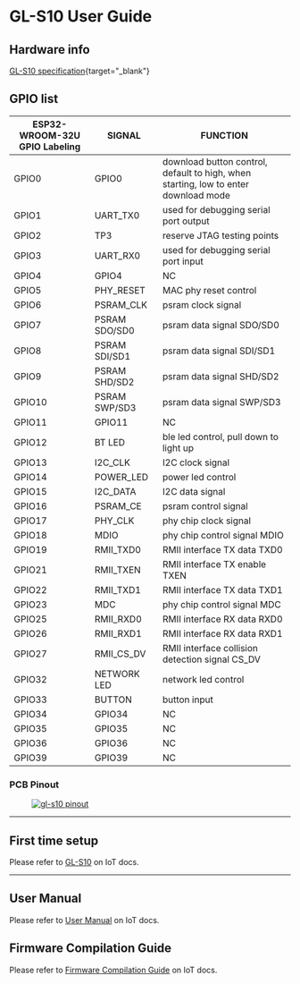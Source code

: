 # GL-S10 User Guide

## Hardware info

[GL-S10 specification](https://www.gl-inet.com/products/gl-s10/#specs){target="_blank"}

## GPIO list

| ESP32-WROOM-32U GPIO Labeling | SIGNAL        | FUNCTION                                                     |
| ----------------------------- | ------------- | ------------------------------------------------------------ |
| GPIO0                         | GPIO0         | download button control, default to high, when starting, low to enter download mode |
| GPIO1                         | UART_TX0      | used for debugging serial port output                        |
| GPIO2                         | TP3           | reserve JTAG testing points                                  |
| GPIO3                         | UART_RX0      | used for debugging serial port input                         |
| GPIO4                         | GPIO4         | NC                                                           |
| GPIO5                         | PHY_RESET     | MAC phy reset control                                        |
| GPIO6                         | PSRAM_CLK     | psram clock signal                                           |
| GPIO7                         | PSRAM SDO/SD0 | psram data signal SDO/SD0                                    |
| GPIO8                         | PSRAM SDI/SD1 | psram data signal SDI/SD1                                    |
| GPIO9                         | PSRAM SHD/SD2 | psram data signal SHD/SD2                                    |
| GPIO10                        | PSRAM SWP/SD3 | psram data signal SWP/SD3                                    |
| GPIO11                        | GPIO11        | NC                                                           |
| GPIO12                        | BT LED        | ble led control, pull down to light up                       |
| GPIO13                        | I2C_CLK       | I2C clock signal                                             |
| GPIO14                        | POWER_LED     | power led control                                            |
| GPIO15                        | I2C_DATA      | I2C data signal                                              |
| GPIO16                        | PSRAM_CE      | psram control signal                                         |
| GPIO17                        | PHY_CLK       | phy chip clock signal                                        |
| GPIO18                        | MDIO          | phy chip control signal MDIO                                 |
| GPIO19                        | RMII_TXD0     | RMII interface TX data TXD0                                  |
| GPIO21                        | RMII_TXEN     | RMII interface TX enable TXEN                                |
| GPIO22                        | RMII_TXD1     | RMII interface TX data TXD1                                  |
| GPIO23                        | MDC           | phy chip control signal MDC                                  |
| GPIO25                        | RMII_RXD0     | RMII interface RX data RXD0                                  |
| GPIO26                        | RMII_RXD1     | RMII interface RX data RXD1                                  |
| GPIO27                        | RMII_CS_DV    | RMII interface collision detection signal CS_DV              |
| GPIO32                        | NETWORK LED   | network led control                                          |
| GPIO33                        | BUTTON        | button input                                                 |
| GPIO34                        | GPIO34        | NC                                                           |
| GPIO35                        | GPIO35        | NC                                                           |
| GPIO36                        | GPIO36        | NC                                                           |
| GPIO39                        | GPIO39        | NC                                                           |

### PCB Pinout

<div class="gl-lightbox" itemscope itemtype="http://schema.org/ImageGallery">
  <figure itemprop="associatedMedia" itemscope itemtype="http://schema.org/ImageObject">
    <a href="https://static.gl-inet.com/docs/en/3/specification/gl-s10/gl-s10-pinout.jpg" itemprop="contentUrl" data-size="3167x2480">
      <img src="https://static.gl-inet.com/docs/en/3/specification/gl-s10/gl-s10-pinout.jpg" itemprop="thumbnail" alt="gl-s10 pinout" loading="lazy" />
    </a>
  </figure>
</div>

---

## First time setup

Please refer to [GL-S10](https://docs.gl-inet.com/iot/en/ble_proxy/gl-s10/) on IoT docs.

---

## User Manual

Please refer to [User Manual](https://docs.gl-inet.com/iot/en/ble_proxy/gl-s10/user_manual/) on IoT docs.

## Firmware Compilation Guide

Please refer to [Firmware Compilation Guide](https://docs.gl-inet.com/router/iot/en/user_guide/gl-s10/firmware_compilation_guide/) on IoT docs.
